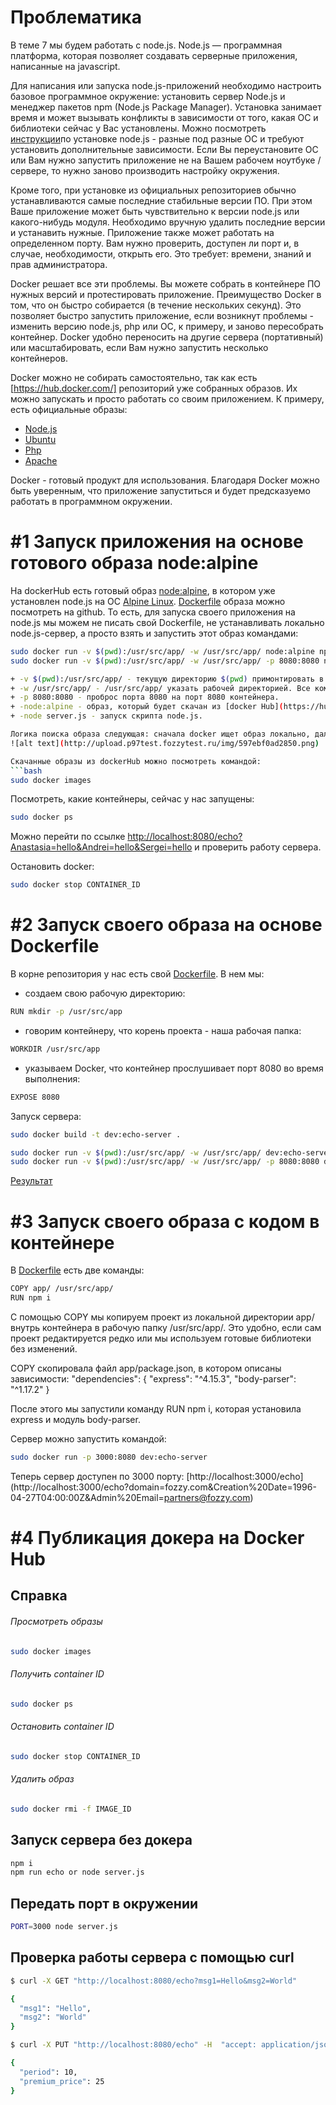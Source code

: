 # Проблематика

В теме 7 мы будем работать с node.js. Node.js — программная платформа, которая позволяет создавать серверные приложения, написанные на javascript.

Для написания или запуска node.js-приложений необходимо настроить базовое программное окружение: установить сервер Node.js и менеджер пакетов npm (Node.js Package Manager). Установка занимает время и может вызывать конфликты в зависимости от того, какая ОС и библиотеки сейчас у Вас установлены. Можно посмотреть [инструкции](https://nodejs.org/uk/download/package-manager/)по установке node.js - разные под разные ОС и требуют установить дополнительные зависимости. Если Вы переустановите ОС или Вам нужно запустить приложение не на Вашем рабочем ноутбуке / сервере, то нужно заново производить настройку окружения.

Кроме того, при установке из официальных репозиториев обычно устанавливаются самые последние стабильные версии ПО. При этом Ваше приложение может быть чувствительно к версии node.js или какого-нибудь модуля. Необходимо вручную удалить последние версии и устанавить нужные. Приложение также может работать на определенном порту. Вам нужно проверить, доступен ли порт и, в случае, необходимости, открыть его. Это требует: времени, знаний и прав администратора.

Docker решает все эти проблемы. Вы можете собрать в контейнере ПО нужных версий и протестировать приложение. Преимущество Docker в том, что он быстро собирается (в течение нескольких секунд). Это позволяет быстро запустить приложение, если возникнут проблемы - изменить версию node.js, php или ОС, к примеру, и заново пересобрать контейнер. Docker удобно переносить на другие сервера (портативный) или масштабировать, если Вам нужно запустить несколько контейнеров.

Docker можно не собирать самостоятельно, так как есть [https://hub.docker.com/] репозиторий уже собранных образов. Их можно запускать и просто работать со своим приложением. К примеру, есть официальные образы:
 - [Node.js](https://hub.docker.com/_/node/)
 - [Ubuntu](https://hub.docker.com/_/ubuntu/)
 - [Php](https://hub.docker.com/_/php/)
 - [Apache](https://hub.docker.com/_/httpd/)

Docker - готовый продукт для использования. Благодаря Docker можно быть уверенным, что приложение запуститься и будет предсказуемо работать в программном окружении.

# #1 Запуск приложения на основе готового образа node:alpine

На dockerHub есть готовый образ [node:alpine](https://hub.docker.com/_/node/), в котором уже установлен node.js на ОС [Alpine Linux](https://ru.wikipedia.org/wiki/Alpine_Linux). [Dockerfile](https://github.com/nodejs/docker-node/blob/f547c4c7281027d5d90f4665815140126e1f70d5/8.2/alpine/Dockerfile) образа можно посмотреть на github. То есть, для запуска своего приложения на node.js мы можем не писать свой Dockerfile, не устанавливать локально node.js-сервер, а просто взять и запустить этот образ командами:

```bash
sudo docker run -v $(pwd):/usr/src/app/ -w /usr/src/app/ node:alpine npm install
sudo docker run -v $(pwd):/usr/src/app/ -w /usr/src/app/ -p 8080:8080 node:alpine node server.js

+ -v $(pwd):/usr/src/app/ - текущую директорию $(pwd) примонтировать в /usr/src/app/ контейнера.
+ -w /usr/src/app/ - /usr/src/app/ указать рабочей директорией. Все команды буду выполняться относительно рабочего каталога.
+ -p 8080:8080 - проброс порта 8080 на порт 8080 контейнера.
+ -node:alpine - образ, который будет скачан из [docker Hub](https://hub.docker.com/_/node/).
+ -node server.js - запуск скрипта node.js.

Логика поиска образа следующая: сначала docker ищет образ локально, далее скачивает его из dockerHub:
![alt text](http://upload.p97test.fozzytest.ru/img/597ebf0ad2850.png)

Скачанные образы из dockerHub можно посмотреть командой:
```bash
sudo docker images
```
Посмотреть, какие контейнеры, сейчас у нас запущены:
```bash
sudo docker ps
```

Можно перейти по ссылке [http://localhost:8080/echo?Anastasia=hello&Andrei=hello&Sergei=hello](http://localhost:8080/echo) и проверить работу сервера.

Остановить docker:
```bash
sudo docker stop CONTAINER_ID
```
# #2 Запуск своего образа на основе Dockerfile

В корне репозитория у нас есть свой [Dockerfile](https://github.com/lyubovmaslyannikova/nodejs/blob/master/Dockerfile).
В нем мы:

+ создаем свою рабочую директорию:

```bash
RUN mkdir -p /usr/src/app
```

+ говорим контейнеру, что корень проекта - наша рабочая папка:

```bash
WORKDIR /usr/src/app
```

+ указываем Docker, что контейнер прослушивает порт 8080 во время выполнения:

```bash
EXPOSE 8080
```
Запуск сервера:

```bash
sudo docker build -t dev:echo-server .

sudo docker run -v $(pwd):/usr/src/app/ -w /usr/src/app/ dev:echo-server npm install
sudo docker run -v $(pwd):/usr/src/app/ -w /usr/src/app/ -p 8080:8080 dev:echo-server npm run echo
```

[Результат](http://localhost:8080/echo?%27%27=%D0%9E%D0%BD%20%D1%81%D0%BA%D0%B0%D0%B7%D0%B0%D0%BB:%20%C2%AB%D0%9F%D0%BE%D0%B5%D1%85%D0%B0%D0%BB%D0%B8!&%27%27=%D0%9E%D0%BD%20%D0%B2%D0%B7%D0%BC%D0%B0%D1%85%D0%BD%D1%83%D0%BB%20%D1%80%D1%83%D0%BA%D0%BE%D0%B9.&%27%27=%D0%A1%D0%BB%D0%BE%D0%B2%D0%BD%D0%BE%20%D0%B2%D0%B4%D0%BE%D0%BB%D1%8C%20%D0%BF%D0%BE%20%D0%9F%D0%B8%D1%82%D0%B5%D1%80%D1%81%D0%BA%D0%BE%D0%B9,%20%D0%9F%D0%B8%D1%82%D0%B5%D1%80%D1%81%D0%BA%D0%BE%D0%B9,&%27%27=%D0%9F%D1%80%D0%BE%D0%BD%D1%91%D1%81%D1%81%D1%8F%20%D0%BD%D0%B0%D0%B4%20%D0%97%D0%B5%D0%BC%D0%BB%D1%91%D0%B9%E2%80%A6)

# #3 Запуск своего образа с кодом в контейнере

В [Dockerfile](https://github.com/lyubovmaslyannikova/nodejs/blob/master/Dockerfile) есть две команды:

```bash
COPY app/ /usr/src/app/
RUN npm i
```

С помощью COPY мы копируем проект из локальной директории app/ внутрь контейнера в рабочую папку /usr/src/app/. Это удобно, если сам проект редактируется редко или мы используем готовые библиотеки без изменений.

COPY скопировала файл app/package.json, в котором описаны зависимости:
  "dependencies": {
    "express": "^4.15.3",
    "body-parser": "^1.17.2"
  }

После этого мы запустили команду RUN npm i, которая установила express и модуль body-parser.

Сервер можно запустить командой:
```bash
sudo docker run -p 3000:8080 dev:echo-server
```
Теперь сервер доступен по 3000 порту:
[http://localhost:3000/echo] (http://localhost:3000/echo?domain=fozzy.com&Creation%20Date=1996-04-27T04:00:00Z&Admin%20Email=partners@fozzy.com)

# #4 Публикация докера на Docker Hub



## Справка
###### Просмотреть образы
```bash
sudo docker images
```

###### Получить container ID
```bash
sudo docker ps
```

###### Остановить container ID
```bash
sudo docker stop CONTAINER_ID
```

###### Удалить образ
```bash
sudo docker rmi -f IMAGE_ID
```

## Запуск сервера без докера
```bash
npm i
npm run echo or node server.js
```

## Передать порт в окружении
```bash
PORT=3000 node server.js
```

## Проверка работы сервера с помощью curl

```bash
$ curl -X GET "http://localhost:8080/echo?msg1=Hello&msg2=World"

{
  "msg1": "Hello",
  "msg2": "World"
}

$ curl -X PUT "http://localhost:8080/echo" -H  "accept: application/json" -H  "content-type: application/json" -d "{  \"period\": 10,  \"premium_price\": 25}"

{
  "period": 10,
  "premium_price": 25
}

```
